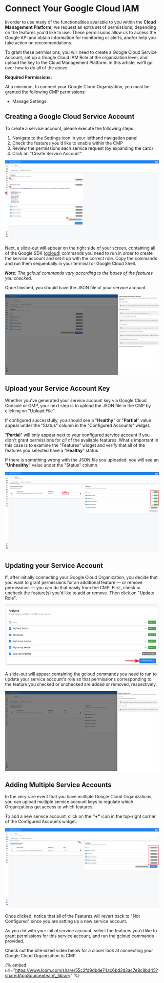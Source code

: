 # Connect Your Google Cloud IAM

In order to use many of the functionalities available to you within the **Cloud Management Platform**, we request an extra set of permissions, depending on the features you'd like to use. These permissions allow us to access the Google API and obtain information for monitoring or alerts, and/or help you take action on recommendations.

To grant these permissions, you will need to create a Google Cloud Service Account, set up a Google Cloud IAM Role at the organization level, and upload the key to the Cloud Management Platform. In this article, we'll go over how to do all of the above.

**Required Permissions:**

At a minimum, to connect your Google Cloud Organization, you must be granted the following CMP permissions:

* Manage Settings

## Creating a Google Cloud Service Account 

To create a service account, please execute the following steps:

1. Navigate to the Settings icon in your lefthand navigation panel
2. Check the features you'd like to enable within the CMP
3. Review the permissions each service request \(by expanding the card\)
4. Click on "Create Service Account"

![](../.gitbook/assets/cmp_featuresconfig_serviceaccount.jpg)



Next, a slide-out will appear on the right side of your screen, containing all of the Google SDK \([gcloud\)](https://cloud.google.com/sdk) commands you need to run in order to create the service account and set it up with the correct role. Copy the commands and run them sequentially in your terminal or Google Cloud Shell.

_**Note:** The gcloud commands vary according to the boxes of the features you checked._

Once finished, you should have the JSON file of your service account.

![](../.gitbook/assets/cmp_gcp_createserviceaccount2.jpg)

## Upload your Service Account Key

Whether you've generated your service account key via Google Cloud Console or CMP, your next step is to upload the JSON file in the CMP by clicking on "Upload File".

If configured successfully, you should see a "**Healthy**" or "**Partial**" value appear under the "Status" column in the "Configured Accounts" widget.

"**Partial**" will only appear next to your configured service account if you didn't grant permissions for _all_ of the available features. What's important in this case is to examine the "Features" widget and verify that all of the features you selected have a "**Healthy**" status.

If there is something wrong with the JSON file you uploaded, you will see an "**Unhealthy**" value under the "Status" column. 

![](../.gitbook/assets/cmp_gcp_serviceaccount3.jpg)

## Updating your Service Account

If, after initially connecting your Google Cloud Organization, you decide that you want to grant permissions for an additional feature — or remove permissions — you can do that easily from the CMP. First, check or uncheck the feature\(s\) you'd like to add or remove. Then click on "Update Role".

![](../.gitbook/assets/cmp_updaterole.jpg)

A slide-out will appear containing the gcloud commands you need to run to update your service account's role so that permissions corresponding to the feature you checked or unchecked are added or removed, respectively.

![](../.gitbook/assets/cmp_updaterole2.jpg)

## Adding Multiple Service Accounts

In the very rare event that you have multiple Google Cloud Organizations, you can upload multiple service account keys to regulate which Organizations get access to which features.

To add a new service account, click on the **"+"** icon in the top-right corner of the Configured Accounts widget. 

![](../.gitbook/assets/cmp_addmulitpleserviceaccount.jpg)

Once clicked, notice that all of the Features will revert back to "Not Configured" since you are setting up a new service account.

As you did with your initial service account, select the features you'd like to grant permissions for this service account, and run the gcloud commands provided.



Check out the bite-sized video below for a closer look at connecting your Google Cloud Organization to CMP.

{% embed url="https://www.loom.com/share/55c2fd9dbde74ac6bd2d3ac7e8c8bd45?sharedAppSource=team\_library" %}



